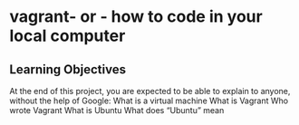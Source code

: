 # vagrant- or - how to code in your local computer
## Learning Objectives
At the end of this project, you are expected to be able to explain to anyone, without the help of Google:
What is a virtual machine
What is Vagrant
Who wrote Vagrant
What is Ubuntu
What does “Ubuntu” mean
